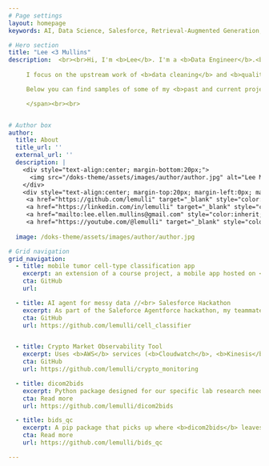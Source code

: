 ```yaml
---
# Page settings
layout: homepage
keywords: AI, Data Science, Salesforce, Retrieval-Augmented Generation, Ethical AI, Portfolio, LE Mullins

# Hero section
title: "Lee <3 Mullins"
description:  <br><br>Hi, I'm <b>Lee</b>. I'm a <b>Data Engineer</b>.<br><br>
    
     I focus on the upstream work of <b>data cleaning</b> and <b>quality assurance</b> - building <b><u>reliable data foundations</u></b> that teams can actually trust and use. <br><br>

     Below you can find samples of some of my <b>past and current projects</b>:<br> <br>

     </span><br><br>


# Author box
author:
  title: About
  title_url: ''
  external_url: ''
  description: |
    <div style="text-align:center; margin-bottom:20px;">
      <img src="/doks-theme/assets/images/author/author.jpg" alt="Lee Mullins" style="width:280px; height:280px; border-radius:50%; margin:0 auto; display:block;">
    </div>
    <div style="text-align:center; margin-top:20px; margin-left:0px; margin-bottom:2em;">Hi, I'm <a href="/about"><b>Lee</b></a>! //  <span style="font-size:1.5em;margin-left:0em;vertical-align:middle;display:inline-block;">
     <a href="https://github.com/lemulli" target="_blank" style="color:inherit;text-decoration:none !important;border:none;vertical-align:middle;"><i class="icon icon--github"></i></a>
     <a href="https://linkedin.com/in/lemulli" target="_blank" style="color:inherit;text-decoration:none !important;border:none;vertical-align:middle;"><i class="icon icon--linkedin"></i></a>
     <a href="mailto:lee.ellen.mullins@gmail.com" style="color:inherit;text-decoration:none !important;border:none;vertical-align:middle;"><i class="icon icon--email"></i></a>
     <a href="https://youtube.com/@lemulli" target="_blank" style="color:inherit;text-decoration:none !important;border:none;vertical-align:middle;"><i class="icon icon--youtube"></i></a><br></div>
    
  image: /doks-theme/assets/images/author/author.jpg

# Grid navigation
grid_navigation:
  - title: mobile tumor cell-type classification app
    excerpt: an extension of a course project, a mobile app hosted on <b>AWS</b> that allows clinicians to run inference on our tumor cell type binary classification model.
    cta: GitHub
    url: 

  - title: AI agent for messy data //<br> Salesforce Hackathon
    excerpt: As part of the Saleforce Agentforce hackathon, my teammate and I are creating a <b>CRM</b> agent that handles data validation and standardization in a easy-to-use chat environment.
    cta: GitHub
    url: https://github.com/lemulli/cell_classifier


  - title: Crypto Market Observability Tool
    excerpt: Uses <b>AWS</b> services (<b>Cloudwatch</b>, <b>Kinesis</b>) to enable real-time monitoring of digital currency markets. Including latency, anomoly detection, 
    cta: GitHub
    url: https://github.com/lemulli/crypto_monitoring

  - title: dicom2bids
    excerpt: Python package designed for our specific lab research needs-> <b>converts</b> raw imaging files, <b>formats</b> them into BIDS, and <b>processes</b> them for upload to NIH/NDA. Special focus on <b>QC report generation for metadata</b> and <b>anomoly detection</b>.
    cta: Read more
    url: https://github.com/lemulli/dicom2bids

  - title: bids_qc
    excerpt: A pip package that picks up where <b>dicom2bids</b> leaves off. <b>Generates reports</b> and enables <b>smooth, efficient annotation</b> of image quality on a <b>Flask server</b>. End-to-end pipeline that prepares messy data for advanced ML model creation.
    cta: Read more
    url: https://github.com/lemulli/bids_qc

---
```

